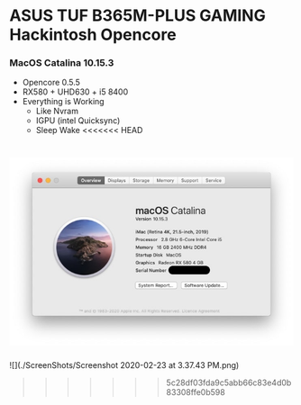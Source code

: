 ASUS TUF B365M-PLUS GAMING Hackintosh Opencore
==============================================

  

### MacOS Catalina 10.15.3

*   Opencore 0.5.5
*   RX580 + UHD630 + i5 8400
*   Everything is Working
    *   Like Nvram
    *   IGPU (intel Quicksync)
    *   Sleep Wake
<<<<<<< HEAD

  
![](./ScreenShots/ss1.jpg)
=======
![](./ScreenShots/Screenshot 2020-02-23 at 3.37.43 PM.png)
>>>>>>> 5c28df03fda9c5abb66c83e4d0b83308ffe0b598
